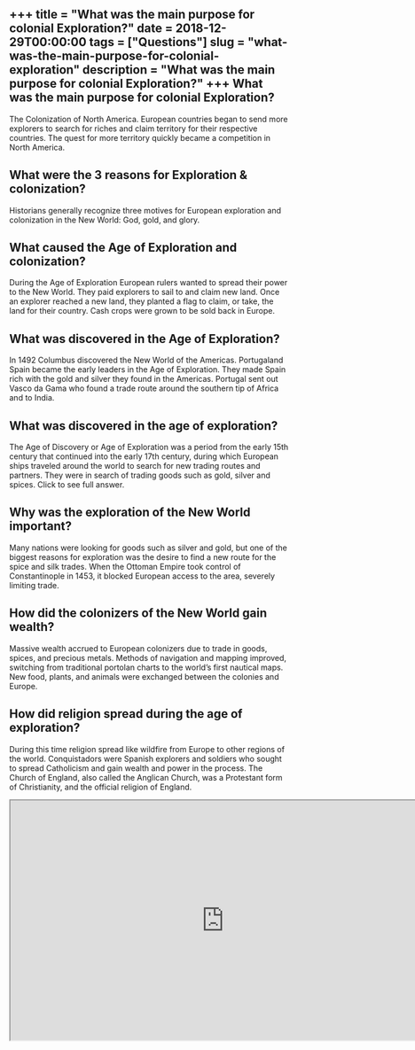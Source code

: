 +++
title = "What was the main purpose for colonial Exploration?"
date = 2018-12-29T00:00:00
tags = ["Questions"]
slug = "what-was-the-main-purpose-for-colonial-exploration"
description = "What was the main purpose for colonial Exploration?"
+++
What was the main purpose for colonial Exploration?
---------------------------------------------------

The Colonization of North America. European countries began to send more explorers to search for riches and claim territory for their respective countries. The quest for more territory quickly became a competition in North America.

What were the 3 reasons for Exploration &amp; colonization?
-----------------------------------------------------------

Historians generally recognize three motives for European exploration and colonization in the New World: God, gold, and glory.

What caused the Age of Exploration and colonization?
----------------------------------------------------

During the Age of Exploration European rulers wanted to spread their power to the New World. They paid explorers to sail to and claim new land. Once an explorer reached a new land, they planted a flag to claim, or take, the land for their country. Cash crops were grown to be sold back in Europe.

What was discovered in the Age of Exploration?
----------------------------------------------

In 1492 Columbus discovered the New World of the Americas. Portugal​ and ​Spain​ became the early leaders in the Age of Exploration. They made Spain rich with the gold and silver they found in the Americas. Portugal sent out ​Vasco da Gama​ who found a trade route around the southern tip of Africa and to India.

What was discovered in the age of exploration?
----------------------------------------------

The Age of Discovery or Age of Exploration was a period from the early 15th century that continued into the early 17th century, during which European ships traveled around the world to search for new trading routes and partners. They were in search of trading goods such as gold, silver and spices. Click to see full answer.

Why was the exploration of the New World important?
---------------------------------------------------

Many nations were looking for goods such as silver and gold, but one of the biggest reasons for exploration was the desire to find a new route for the spice and silk trades. When the Ottoman Empire took control of Constantinople in 1453, it blocked European access to the area, severely limiting trade.

How did the colonizers of the New World gain wealth?
----------------------------------------------------

Massive wealth accrued to European colonizers due to trade in goods, spices, and precious metals. Methods of navigation and mapping improved, switching from traditional portolan charts to the world’s first nautical maps. New food, plants, and animals were exchanged between the colonies and Europe.

How did religion spread during the age of exploration?
------------------------------------------------------

During this time religion spread like wildfire from Europe to other regions of the world. Conquistadors were Spanish explorers and soldiers who sought to spread Catholicism and gain wealth and power in the process. The Church of England, also called the Anglican Church, was a Protestant form of Christianity, and the official religion of England.

<iframe allow="accelerometer; autoplay; clipboard-write; encrypted-media; gyroscope; picture-in-picture" allowfullscreen="" class="__youtube_prefs__  epyt-is-override  no-lazyload" data-no-lazy="1" data-origheight="433" data-origwidth="770" data-skipgform_ajax_framebjll="" height="433" id="_ytid_29436" loading="lazy" src="https://www.youtube.com/embed/AcphphFoijY?enablejsapi=1&autoplay=0&cc_load_policy=0&cc_lang_pref=&iv_load_policy=1&loop=0&modestbranding=0&rel=1&fs=1&playsinline=0&autohide=2&theme=dark&color=red&controls=1&" title="YouTube player" width="770"></iframe>